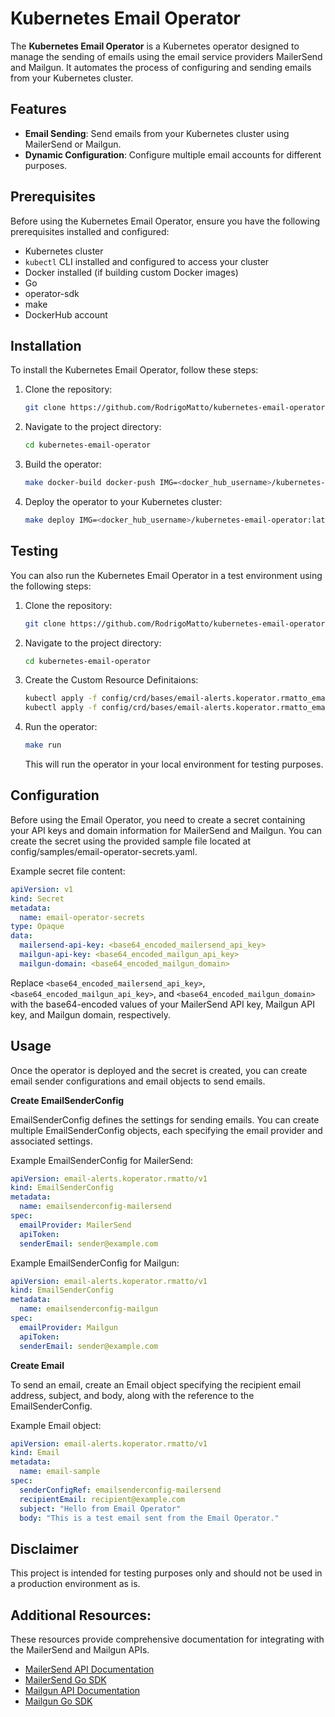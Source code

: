 # Kubernetes Email Operator

The **Kubernetes Email Operator** is a Kubernetes operator designed to manage the sending of emails using the email service providers MailerSend and Mailgun. It automates the process of configuring and sending emails from your Kubernetes cluster.

## Features

- **Email Sending**: Send emails from your Kubernetes cluster using MailerSend or Mailgun.
- **Dynamic Configuration**: Configure multiple email accounts for different purposes.


## Prerequisites

Before using the Kubernetes Email Operator, ensure you have the following prerequisites installed and configured:

- Kubernetes cluster
- `kubectl` CLI installed and configured to access your cluster
- Docker installed (if building custom Docker images)
- Go
- operator-sdk
- make
- DockerHub account

## Installation

To install the Kubernetes Email Operator, follow these steps:

1. Clone the repository:

   ```bash
   git clone https://github.com/RodrigoMatto/kubernetes-email-operator.git
   ```

2. Navigate to the project directory:

   ```bash
   cd kubernetes-email-operator
   ```
3. Build the operator:

   ```bash
   make docker-build docker-push IMG=<docker_hub_username>/kubernetes-email-operator:latest
   ```

4. Deploy the operator to your Kubernetes cluster:

   ```bash
   make deploy IMG=<docker_hub_username>/kubernetes-email-operator:latest
   ```
## Testing

You can also run the Kubernetes Email Operator in a test environment using the following steps:

1. Clone the repository:

   ```bash
   git clone https://github.com/RodrigoMatto/kubernetes-email-operator.git
   ```

2. Navigate to the project directory:

   ```bash
   cd kubernetes-email-operator
   ```

3. Create the Custom Resource Definitaions:

   ```bash
   kubectl apply -f config/crd/bases/email-alerts.koperator.rmatto_emailsenderconfigs.yaml
   kubectl apply -f config/crd/bases/email-alerts.koperator.rmatto_emails.yaml
   ```

4. Run the operator:

   ```bash
   make run
   ```
  
   This will run the operator in your local environment for testing purposes.
  

## Configuration

Before using the Email Operator, you need to create a secret containing your API keys and domain information for MailerSend and Mailgun. You can create the secret using the provided sample file located at config/samples/email-operator-secrets.yaml.

Example secret file content:
   ```yaml
   apiVersion: v1
   kind: Secret
   metadata:
     name: email-operator-secrets
   type: Opaque
   data:
     mailersend-api-key: <base64_encoded_mailersend_api_key>
     mailgun-api-key: <base64_encoded_mailgun_api_key>
     mailgun-domain: <base64_encoded_mailgun_domain>
   ```

Replace `<base64_encoded_mailersend_api_key>`, `<base64_encoded_mailgun_api_key>`, and `<base64_encoded_mailgun_domain>` with the base64-encoded values of your MailerSend API key, Mailgun API key, and Mailgun domain, respectively.

## Usage

Once the operator is deployed and the secret is created, you can create email sender configurations and email objects to send emails.

**Create EmailSenderConfig**

EmailSenderConfig defines the settings for sending emails. You can create multiple EmailSenderConfig objects, each specifying the email provider and associated settings.

Example EmailSenderConfig for MailerSend:

   ```yaml
   apiVersion: email-alerts.koperator.rmatto/v1
   kind: EmailSenderConfig
   metadata:
     name: emailsenderconfig-mailersend
   spec:
     emailProvider: MailerSend
     apiToken:
     senderEmail: sender@example.com
   ```

Example EmailSenderConfig for Mailgun:

   ```yaml
   apiVersion: email-alerts.koperator.rmatto/v1
   kind: EmailSenderConfig
   metadata:
     name: emailsenderconfig-mailgun
   spec:
     emailProvider: Mailgun
     apiToken:
     senderEmail: sender@example.com
   ```

**Create Email**

To send an email, create an Email object specifying the recipient email address, subject, and body, along with the reference to the EmailSenderConfig.

Example Email object:
  ```yaml
  apiVersion: email-alerts.koperator.rmatto/v1
  kind: Email
  metadata:
    name: email-sample
  spec:
    senderConfigRef: emailsenderconfig-mailersend
    recipientEmail: recipient@example.com
    subject: "Hello from Email Operator"
    body: "This is a test email sent from the Email Operator." 
  ```

## Disclaimer
This project is intended for testing purposes only and should not be used in a production environment as is.

## Additional Resources:
These resources provide comprehensive documentation for integrating with the MailerSend and Mailgun APIs.

- [MailerSend API Documentation](https://developers.mailersend.com/api/v1/email.html#send-an-email)
- [MailerSend Go SDK](https://github.com/mailersend/mailersend-go?tab=readme-ov-file#send-an-email)
- [Mailgun API Documentation](https://documentation.mailgun.com/docs/mailgun/api-reference/openapi-final/tag/Messages/#tag/Messages/operation/httpapi.(*apiHandler).handler-fm-18)
- [Mailgun Go SDK](https://github.com/mailgun/mailgun-go?tab=readme-ov-file#usage)


